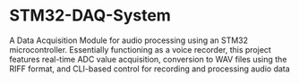 # STM32-DAQ-System
A Data Acquisition Module for audio processing using an STM32 microcontroller. Essentially functioning as a voice recorder, this project features real-time ADC value acquisition, conversion to WAV files using the RIFF format, and CLI-based control for recording and processing audio data
